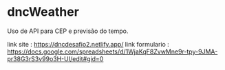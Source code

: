 # dncWeather
Uso de API para CEP e previsão do tempo.

link site : https://dncdesafio2.netlify.app/
link formulario : https://docs.google.com/spreadsheets/d/1WjaKqF8ZvwMne9r-tpy-9JMA-pr38G3rS3v99o3H-UI/edit#gid=0
